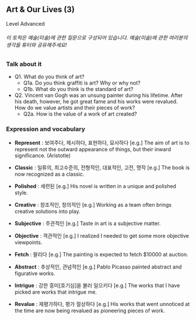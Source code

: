 ## Art & Our Lives (3)
Level Advanced
###### 이 토픽은 예술(미술)에 관한 질문으로 구성되어 있습니다. 예술(미술)에 관한 여러분의 생각을 튜터와 공유해주세요!

### Talk about it
- Q1. What do you think of art?  - Q1a. Do you think graffiti is art? Why or why not?  - Q1b. What do you think is the standard of art?- Q2. Vincent van Gogh was an unsung painter during his lifetime. After his death, however, he got great fame and his works were revalued. How do we value artists and their pieces of work?  - Q2a. How is the value of a work of art created? 
### Expression and vocabulary
- **Represent** : 보여주다, 제시하다, 표현하다, 묘사하다
[e.g.] The aim of art is to represent not the outward appearance of things, but their inward significance. (Aristotle)

- **Classic** : 일류의, 최고수준의, 전형적인, 대표적인, 고전, 명작
[e.g.] The book is now recognized as a classic.

- **Polished** : 세련된
[e.g.] His novel is written in a unique and polished style.

- **Creative** : 창조적인, 창의적인
[e.g.] Working as a team often brings creative solutions into play.

- **Subjective** : 주관적인
[e.g.] Taste in art is a subjective matter.

- **Objective** : 객관적인
[e.g.] I realized I needed to get some more objective viewpoints.

- **Fetch** : 팔리다
[e.g.] The painting is expected to fetch $10000 at auction.

- **Abstract** : 추상적인, 관념적인
[e.g.] Pablo Picasso painted abstract and figurative works.

- **Intrigue** : 강한 흥미[호기심]을 불러 일으키다
[e.g.] The works that I have picked are works that intrigue me.

- **Revalue** : 재평가하다, 평가 절상하다
[e.g.] His works that went unnoticed at the time are now being revalued as pioneering pieces of work.


